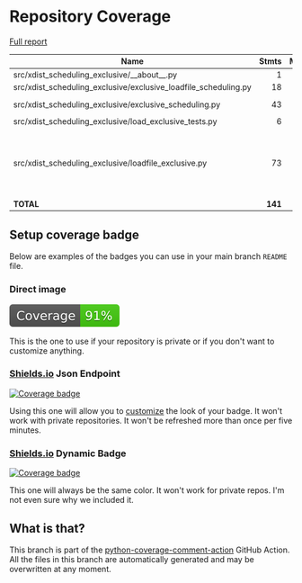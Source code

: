# Repository Coverage

[Full report](https://htmlpreview.github.io/?https://github.com/andgineer/xdist-scheduling-exclusive/blob/python-coverage-comment-action-data/htmlcov/index.html)

| Name                                                                |    Stmts |     Miss |   Cover |   Missing |
|-------------------------------------------------------------------- | -------: | -------: | ------: | --------: |
| src/xdist\_scheduling\_exclusive/\_\_about\_\_.py                   |        1 |        1 |      0% |         1 |
| src/xdist\_scheduling\_exclusive/exclusive\_loadfile\_scheduling.py |       18 |        0 |    100% |           |
| src/xdist\_scheduling\_exclusive/exclusive\_scheduling.py           |       43 |        4 |     91% | 22-24, 78 |
| src/xdist\_scheduling\_exclusive/load\_exclusive\_tests.py          |        6 |        0 |    100% |           |
| src/xdist\_scheduling\_exclusive/loadfile\_exclusive.py             |       73 |       58 |     21% |13-14, 19-22, 27-30, 33-37, 50-99, 102-125 |
|                                                           **TOTAL** |  **141** |   **63** | **55%** |           |


## Setup coverage badge

Below are examples of the badges you can use in your main branch `README` file.

### Direct image

[![Coverage badge](https://raw.githubusercontent.com/andgineer/xdist-scheduling-exclusive/python-coverage-comment-action-data/badge.svg)](https://htmlpreview.github.io/?https://github.com/andgineer/xdist-scheduling-exclusive/blob/python-coverage-comment-action-data/htmlcov/index.html)

This is the one to use if your repository is private or if you don't want to customize anything.

### [Shields.io](https://shields.io) Json Endpoint

[![Coverage badge](https://img.shields.io/endpoint?url=https://raw.githubusercontent.com/andgineer/xdist-scheduling-exclusive/python-coverage-comment-action-data/endpoint.json)](https://htmlpreview.github.io/?https://github.com/andgineer/xdist-scheduling-exclusive/blob/python-coverage-comment-action-data/htmlcov/index.html)

Using this one will allow you to [customize](https://shields.io/endpoint) the look of your badge.
It won't work with private repositories. It won't be refreshed more than once per five minutes.

### [Shields.io](https://shields.io) Dynamic Badge

[![Coverage badge](https://img.shields.io/badge/dynamic/json?color=brightgreen&label=coverage&query=%24.message&url=https%3A%2F%2Fraw.githubusercontent.com%2Fandgineer%2Fxdist-scheduling-exclusive%2Fpython-coverage-comment-action-data%2Fendpoint.json)](https://htmlpreview.github.io/?https://github.com/andgineer/xdist-scheduling-exclusive/blob/python-coverage-comment-action-data/htmlcov/index.html)

This one will always be the same color. It won't work for private repos. I'm not even sure why we included it.

## What is that?

This branch is part of the
[python-coverage-comment-action](https://github.com/marketplace/actions/python-coverage-comment)
GitHub Action. All the files in this branch are automatically generated and may be
overwritten at any moment.